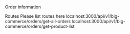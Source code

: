 Order information

Routes
Please list routes here
localhost:3000/api/v1/big-commerce/orders/get-all-orders
localhost:3000/api/v1/big-commerce/orders/get-product-list

